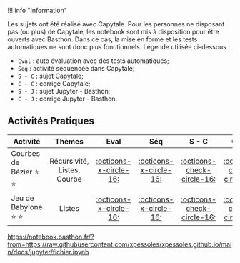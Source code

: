 !!! info "Information"

Les sujets ont été réalisé avec Capytale. 
Pour les personnes ne disposant pas (ou plus) de Capytale, les notebook sont mis à disposition pour être ouverts avec Basthon. Dans ce cas, la mise en forme et les tests automatiques ne sont donc plus fonctionnels. 
Légende utilisée ci-dessous :
 - `Eval` : auto évaluation avec des tests automatiques;
 - `Seq` : activité séquencée dans Capytale;
 - `S - C` : sujet Capytale; 
 - `C - C` : corrigé Capytale; 
 - `S - J` : sujet Jupyter - Basthon; 
 - `C - J` : corrigé Jupyter - Basthon.
 
 
## Activités Pratiques
| Activité | Thèmes | Eval | Séq | S - C | C - C | S - J | C - J |
| -------- | :----: | :--: | :------: | :-------: | :---------: | :-------: | :---------: |
| Courbes de Bézier :star: :star: | Récursivité, Listes, Courbe | [:octicons-x-circle-16:]() | [:octicons-x-circle-16:]() | [:octicons-check-circle-16:](https://capytale2.ac-paris.fr/web/c/a61e-3509651) | [:octicons-check-circle-16:](https://capytale2.ac-paris.fr/web/c/2095-3509679) | [:octicons-x-circle-16:]() | [:simple-jupyter: Corrigé](https://notebook.basthon.fr/?from=https://raw.githubusercontent.com/xpessoles/xpessoles.github.io/main/docs/jupyter/DS_Courbe_de_Bezier_Corrige.ipynb) |
| Jeu de Babylone :star: :star: | Listes | [:octicons-x-circle-16:]() | [:octicons-x-circle-16:]() | [:octicons-check-circle-16:](https://capytale2.ac-paris.fr/web/c/6f2c-3515792) | [:octicons-check-circle-16:](https://capytale2.ac-paris.fr/web/c/a4ce-3516429) | [:simple-jupyter:]( https://notebook.basthon.fr/?from=https://raw.githubusercontent.com/xpessoles/xpessoles.github.io/main/docs/jupyter/DM_Jeu_de_Babylone_Sujet.ipynb) | [:simple-jupyter: Corrigé]() |


https://notebook.basthon.fr/?from=https://raw.githubusercontent.com/xpessoles/xpessoles.github.io/main/docs/jupyter/fichier.ipynb

